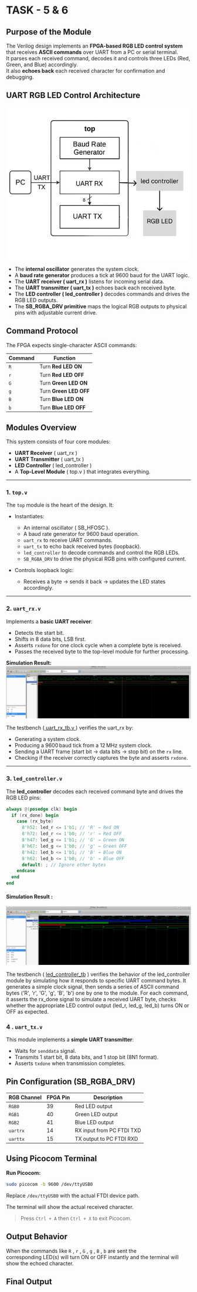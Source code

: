 # TASK - 5 & 6

## Purpose of the Module

The Verilog design implements an **FPGA-based RGB LED control system** that receives **ASCII commands** over UART from a PC or serial terminal.  
It parses each received command, decodes it and controls three LEDs (Red, Green, and Blue) accordingly.  
It also **echoes back** each received character for confirmation and debugging.

## UART RGB LED Control Architecture

![Architecture](block_diagram_rgb_led.png.png)

- The **internal oscillator** generates the system clock.
- A **baud rate generator** produces a tick at 9600 baud for the UART logic.
- The **UART receiver ( uart_rx )** listens for incoming serial data.
- The **UART transmitter ( uart_tx )** echoes back each received byte.
- The **LED controller ( led_controller )** decodes commands and drives the RGB LED outputs.
- The **SB_RGBA_DRV primitive** maps the logical RGB outputs to physical pins with adjustable current drive.

## Command Protocol

The FPGA expects single-character ASCII commands:

| Command | Function               |
|---------|------------------------|
| `R`     | Turn **Red LED ON**    |
| `r`     | Turn **Red LED OFF**   |
| `G`     | Turn **Green LED ON**  |
| `g`     | Turn **Green LED OFF** |
| `B`     | Turn **Blue LED ON**   |
| `b`     | Turn **Blue LED OFF**  |           

## Modules Overview

This system consists of four core modules:  
- **UART Receiver** ( uart_rx )  
- **UART Transmitter** ( uart_tx )  
- **LED Controller** ( led_controller )  
- A **Top-Level Module** ( top.v ) that integrates everything.

---

### 1. `top.v`

The `top` module is the heart of the design. It:
- Instantiates:
  - An internal oscillator ( SB_HFOSC ).
  - A baud rate generator for 9600 baud operation.
  - `uart_rx` to receive UART commands.
  - `uart_tx` to echo back received bytes (loopback).
  - `led_controller` to decode commands and control the RGB LEDs.
  - `SB_RGBA_DRV` to drive the physical RGB pins with configured current.

- Controls loopback logic:
  - Receives a byte → sends it back → updates the LED states accordingly.

---

### 2. `uart_rx.v`

Implements a **basic UART receiver**:
- Detects the start bit.
- Shifts in 8 data bits, LSB first.
- Asserts `rxdone` for one clock cycle when a complete byte is received.
- Passes the received byte to the top-level module for further processing.

**Simulation Result:**  
![uart_rx_simulation_result](/UART_actuator/UART_RX_Simulation/uart_rx_simulation_result.png)

The testbench ([ uart_rx_tb.v ](/UART_actuator/UART_RX_Simulation/uart_rx_tb.v)) verifies the uart_rx by:
- Generating a system clock.
- Producing a 9600 baud tick from a 12 MHz system clock.
- Sending a UART frame (start bit → data bits → stop bit) on the `rx` line.
- Checking if the receiver correctly captures the byte and asserts `rxdone`.

---

### 3. `led_controller.v`

The **led_controller** decodes each received command byte and drives the RGB LED pins:  

```verilog
always @(posedge clk) begin
  if (rx_done) begin
    case (rx_byte)
      8'h52: led_r <= 1'b1; // 'R' → Red ON
      8'h72: led_r <= 1'b0; // 'r' → Red OFF
      8'h47: led_g <= 1'b1; // 'G' → Green ON
      8'h67: led_g <= 1'b0; // 'g' → Green OFF
      8'h42: led_b <= 1'b1; // 'B' → Blue ON
      8'h62: led_b <= 1'b0; // 'b' → Blue OFF
      default: ; // Ignore other bytes
    endcase
  end
end
```
#### Simulation Result :
![led_controller_simulation_result](/UART_actuator/led_controller_simulation/led_cont_simulation.png)

The testbench ( [led_controller_tb](/UART_actuator/led_controller_simulation/led_controller_tb.v) ) verifies the behavior of the led_controller module by simulating how it responds to specific UART command bytes. It generates a simple clock signal, then sends a series of ASCII command bytes ('R', 'r', 'G', 'g', 'B', 'b') one by one to the module. For each command, it asserts the rx_done signal to simulate a received UART byte, checks whether the appropriate LED control output (led_r, led_g, led_b) turns ON or OFF as expected.

### 4 . `uart_tx.v`

This module implements a **simple UART transmitter**:

- Waits for `senddata` signal.
- Transmits 1 start bit, 8 data bits, and 1 stop bit (8N1 format).
- Asserts `txdone` when transmission completes.


## Pin Configuration (SB_RGBA_DRV)

| RGB Channel | FPGA Pin |  Description                  |
|-------------|----------|-------------------------------|
| `RGB0`      | 39       |  Red LED output               |
| `RGB1`      | 40       |  Green LED output             |
| `RGB2`      | 41       |  Blue LED output              |
| `uartrx`    | 14       |  RX input from PC FTDI TXD    |
| `uarttx`    | 15       |  TX output to PC FTDI RXD     |

## Using Picocom Terminal


**Run Picocom:**
```bash
sudo picocom -b 9600 /dev/ttyUSB0
```

Replace `/dev/ttyUSB0` with the actual FTDI device path.

The terminal will show the actual received character.

> Press `Ctrl + A` then `Ctrl + X` to exit Picocom.

## Output Behavior

When the commands like `R` , `r` , `G` , `g` , `B` , `b` are sent the   
corresponding LED(s) will turn ON or OFF instantly and the terminal will show the echoed character.

## Final Output